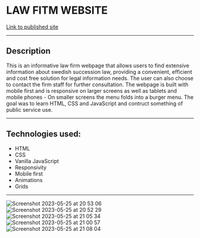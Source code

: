 
# LAW FITM WEBSITE
 
[Link to published site](https://annaaxelsson051.github.io/Law-Firm-website/)

---

## Description

This is an informative law firm webpage that allows users to find extensive information about swedish succession law, providing a convenient, efficient and cost free solution for legal information needs. The user can also choose to contact the firm staff for further consultation. The webpage is built with mobile first and is responsive on larger screens as well as tablets and mobile phones - On smaller screens the menu folds into a burger menu. The goal was to learn HTML, CSS and JavaScript and contruct something of public service use.

---

## Technologies used:

- HTML
- CSS
- Vanilla JavaScript
- Responsivity
- Mobile first
- Animations
- Grids

--- 
![Screenshot 2023-05-25 at 20 53 06](https://github.com/AnnaAxelsson051/E-Commerce-Store-Labb3/assets/103879144/30362d20-f603-484e-b26b-42e1e91aa042)
<br>
![Screenshot 2023-05-25 at 20 52 29](https://github.com/AnnaAxelsson051/E-Commerce-Store-Labb3/assets/103879144/3ce24843-a450-4049-b4b0-ba77162c1110)
<br>
![Screenshot 2023-05-25 at 21 05 34](https://github.com/AnnaAxelsson051/E-Commerce-Store-Labb3/assets/103879144/7d605199-9f24-4ae1-b251-5eb7bca85066)
<br>
![Screenshot 2023-05-25 at 21 00 57](https://github.com/AnnaAxelsson051/E-Commerce-Store-Labb3/assets/103879144/9b5c8c0e-4979-4755-ba8f-be372a5f2198)
<br>
![Screenshot 2023-05-25 at 21 08 04](https://github.com/AnnaAxelsson051/E-Commerce-Store-Labb3/assets/103879144/88a399a3-4e09-4460-8199-2d1644b999ba)